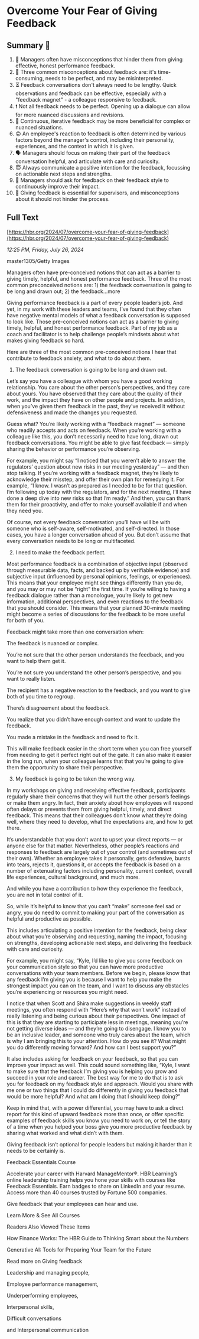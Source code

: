 # Overcome Your Fear of Giving Feedback

## Summary 🤖

1. 🤔 Managers often have misconceptions that hinder them from giving effective, honest performance feedback. 
2. 📝 Three common misconceptions about feedback are: it's time-consuming, needs to be perfect, and may be misinterpreted.
3. ⏳ Feedback conversations don't always need to be lengthy. Quick observations and feedback can be effective, especially with a "feedback magnet" - a colleague responsive to feedback.
4. ❗ Not all feedback needs to be perfect. Opening up a dialogue can allow for more nuanced discussions and revisions.
5. 🔄 Continuous, iterative feedback may be more beneficial for complex or nuanced situations.
6. 🙃 An employee's reaction to feedback is often determined by various factors beyond the manager's control, including their personality, experiences, and the context in which it is given.
7. 🗣️ Managers should focus on making their part of the feedback conversation helpful, and articulate with care and curiosity.
8. 😇 Always communicate a positive intention for the feedback, focussing on actionable next steps and strengths.
9. 🔄 Managers should ask for feedback on their feedback style to continuously improve their impact.
10. 💼 Giving feedback is essential for supervisors, and misconceptions about it should not hinder the process.

## Full Text

[https://hbr.org/2024/07/overcome-your-fear-of-giving-feedback](https://hbr.org/2024/07/overcome-your-fear-of-giving-feedback)

*12:25 PM, Friday, July 26, 2024*

master1305/Getty Images

Managers often have pre-conceived notions that can act as a barrier to giving timely, helpful, and honest performance feedback. Three of the most common preconceived notions are: 1) the feedback conversation is going to be long and drawn out; 2) the feedback...more

Giving performance feedback is a part of every people leader’s job. And yet, in my work with these leaders and teams, I’ve found that they often have negative mental models of what a feedback conversation is supposed to look like. Those pre-conceived notions can act as a barrier to giving timely, helpful, and honest performance feedback. Part of my job as a coach and facilitator is to help challenge people’s mindsets about what makes giving feedback so hard.

Here are three of the most common pre-conceived notions I hear that contribute to feedback anxiety, and what to do about them.

1. The feedback conversation is going to be long and drawn out.

Let’s say you have a colleague with whom you have a good working relationship. You care about the other person’s perspectives, and they care about yours. You have observed that they care about the quality of their work, and the impact they have on other people and projects. In addition, when you’ve given them feedback in the past, they’ve received it without defensiveness and made the changes you requested.

Guess what? You’re likely working with a “feedback magnet” — someone who readily accepts and acts on feedback. When you’re working with a colleague like this, you don’t necessarily need to have long, drawn out feedback conversations. You might be able to give fast feedback — simply sharing the behavior or performance you’re observing.

For example, you might say “I noticed that you weren’t able to answer the regulators’ question about new risks in our meeting yesterday” — and then stop talking. If you’re working with a feedback magnet, they’re likely to acknowledge their misstep, and offer their own plan for remedying it. For example, “I know. I wasn’t as prepared as I needed to be for that question. I’m following up today with the regulators, and for the next meeting, I’ll have done a deep dive into new risks so that I’m ready.” And then, you can thank them for their proactivity, and offer to make yourself available if and when they need you.

Of course, not every feedback conversation you’ll have will be with someone who is self-aware, self-motivated, and self-directed. In those cases, you have a longer conversation ahead of you. But don’t assume that every conversation needs to be long or multifaceted.

2. I need to make the feedback perfect.

Most performance feedback is a combination of objective input (observed through measurable data, facts, and backed up by verifiable evidence) and subjective input (influenced by personal opinions, feelings, or experiences). This means that your employee might see things differently than you do, and you may or may not be “right” the first time. If you’re willing to having a feedback dialogue rather than a monologue, you’re likely to get new information, additional perspectives, and even reactions to the feedback that you should consider. This means that your planned 30-minute meeting might become a series of discussions for the feedback to be more useful for both of you.

Feedback might take more than one conversation when:

The feedback is nuanced or complex.

You’re not sure that the other person understands the feedback, and you want to help them get it.

You’re not sure you understand the other person’s perspective, and you want to really listen.

The recipient has a negative reaction to the feedback, and you want to give both of you time to regroup.

There’s disagreement about the feedback.

You realize that you didn’t have enough context and want to update the feedback.

You made a mistake in the feedback and need to fix it.

This will make feedback easier in the short term when you can free yourself from needing to get it perfect right out of the gate. It can also make it easier in the long run, when your colleague learns that that you’re going to give them the opportunity to share their perspective.

3. My feedback is going to be taken the wrong way.

In my workshops on giving and receiving effective feedback, participants regularly share their concerns that they will hurt the other person’s feelings or make them angry. In fact, their anxiety about how employees will respond often delays or prevents them from giving helpful, timely, and direct feedback. This means that their colleagues don’t know what they’re doing well, where they need to develop, what the expectations are, and how to get there.

It’s understandable that you don’t want to upset your direct reports — or anyone else for that matter. Nevertheless, other people’s reactions and responses to feedback are largely out of your control (and sometimes out of their own). Whether an employee takes it personally, gets defensive, bursts into tears, rejects it, questions it, or accepts the feedback is based on a number of extenuating factors including personality, current context, overall life experiences, cultural background, and much more.

And while you have a contribution to how they experience the feedback, you are not in total control of it.

So, while it’s helpful to know that you can’t “make” someone feel sad or angry, you do need to commit to making your part of the conversation as helpful and productive as possible.

This includes articulating a positive intention for the feedback, being clear about what you’re observing and requesting, naming the impact, focusing on strengths, developing actionable next steps, and delivering the feedback with care and curiosity.

For example, you might say, “Kyle, I’d like to give you some feedback on your communication style so that you can have more productive conversations with your team members. Before we begin, please know that any feedback I’m giving you is because I want to help you make the strongest impact you can on the team, and I want to discuss any obstacles you’re experiencing or resources you might need.

I notice that when Scott and Shira make suggestions in weekly staff meetings, you often respond with “Here’s why that won’t work” instead of really listening and being curious about their perspectives. One impact of this is that they are starting to participate less in meetings, meaning you’re not getting diverse ideas — and they’re going to disengage. I know you to be an inclusive leader, and someone who truly cares about the team, which is why I am bringing this to your attention. How do you see it? What might you do differently moving forward? And how can I best support you?”

It also includes asking for feedback on your feedback, so that you can improve your impact as well. This could sound something like, “Kyle, I want to make sure that the feedback I’m giving you is helping you grow and succeed in your role and career. The best way for me to do that is to ask you for feedback on my feedback style and approach. Would you share with me one or two things that I could do differently in giving you feedback that would be more helpful? And what am I doing that I should keep doing?”

Keep in mind that, with a power differential, you may have to ask a direct report for this kind of upward feedback more than once, or offer specific examples of feedback skills you know you need to work on, or tell the story of a time when you helped your boss give you more productive feedback by sharing what worked and what didn’t with them.

Giving feedback isn’t optional for people leaders but making it harder than it needs to be certainly is.

Feedback Essentials Course

Accelerate your career with Harvard ManageMentor®. HBR Learning’s online leadership training helps you hone your skills with courses like Feedback Essentials. Earn badges to share on LinkedIn and your resume. Access more than 40 courses trusted by Fortune 500 companies.

Give feedback that your employees can hear and use.

Learn More & See All Courses

Readers Also Viewed These Items

How Finance Works: The HBR Guide to Thinking Smart about the Numbers

Generative AI: Tools for Preparing Your Team for the Future

Read more on Giving feedback

Leadership and managing people,

Employee performance management,

Underperforming employees,

Interpersonal skills,

Difficult conversations

and Interpersonal communication

